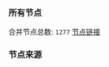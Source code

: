 ### 所有节点
合并节点总数: `1277`
[节点链接](https://raw.githubusercontent.com/rzhy1/11/master/sub/sub_merge_base64.txt)

### 节点来源
